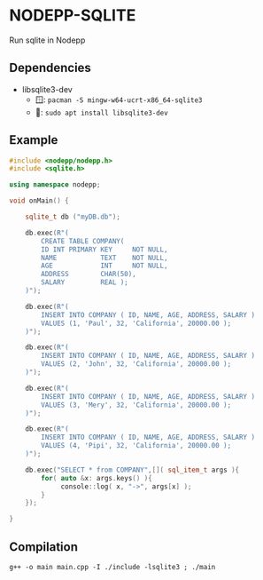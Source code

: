 # NODEPP-SQLITE
Run sqlite in Nodepp

## Dependencies
- libsqlite3-dev
  - 🪟: `pacman -S mingw-w64-ucrt-x86_64-sqlite3`
  - 🐧: `sudo apt install libsqlite3-dev`

## Example
```cpp
#include <nodepp/nodepp.h>
#include <sqlite.h>

using namespace nodepp;

void onMain() {

    sqlite_t db ("myDB.db");

    db.exec(R"(
        CREATE TABLE COMPANY(
        ID INT PRIMARY KEY     NOT NULL,
        NAME           TEXT    NOT NULL,
        AGE            INT     NOT NULL,
        ADDRESS        CHAR(50),
        SALARY         REAL );
    )");

    db.exec(R"(
        INSERT INTO COMPANY ( ID, NAME, AGE, ADDRESS, SALARY )
        VALUES (1, 'Paul', 32, 'California', 20000.00 );
    )");

    db.exec(R"(
        INSERT INTO COMPANY ( ID, NAME, AGE, ADDRESS, SALARY )
        VALUES (2, 'John', 32, 'California', 20000.00 );
    )");

    db.exec(R"(
        INSERT INTO COMPANY ( ID, NAME, AGE, ADDRESS, SALARY )
        VALUES (3, 'Mery', 32, 'California', 20000.00 );
    )");

    db.exec(R"(
        INSERT INTO COMPANY ( ID, NAME, AGE, ADDRESS, SALARY )
        VALUES (4, 'Pipi', 32, 'California', 20000.00 );
    )");

    db.exec("SELECT * from COMPANY",[]( sql_item_t args ){
        for( auto &x: args.keys() ){
             console::log( x, "->", args[x] );
        }
    });

}
```

## Compilation
`g++ -o main main.cpp -I ./include -lsqlite3 ; ./main`
